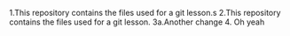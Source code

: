 1.This repository contains the files used for a git lesson.s
2.This repository contains the files used for a git lesson.
3a.Another change
4. Oh yeah

